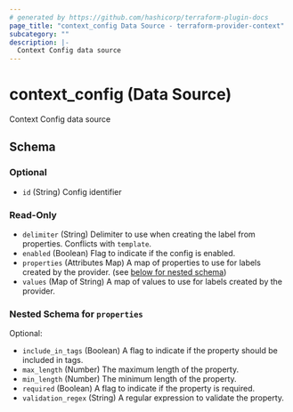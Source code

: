 ```yaml
---
# generated by https://github.com/hashicorp/terraform-plugin-docs
page_title: "context_config Data Source - terraform-provider-context"
subcategory: ""
description: |-
  Context Config data source
---
```


# context_config (Data Source)

Context Config data source



<!-- schema generated by tfplugindocs -->
## Schema

### Optional

- `id` (String) Config identifier

### Read-Only

- `delimiter` (String) Delimiter to use when creating the label from properties. Conflicts with `template`.
- `enabled` (Boolean) Flag to indicate if the config is enabled.
- `properties` (Attributes Map) A map of properties to use for labels created by the provider. (see [below for nested schema](#nestedatt--properties))
- `values` (Map of String) A map of values to use for labels created by the provider.

<a id="nestedatt--properties"></a>
### Nested Schema for `properties`

Optional:

- `include_in_tags` (Boolean) A flag to indicate if the property should be included in tags.
- `max_length` (Number) The maximum length of the property.
- `min_length` (Number) The minimum length of the property.
- `required` (Boolean) A flag to indicate if the property is required.
- `validation_regex` (String) A regular expression to validate the property.
